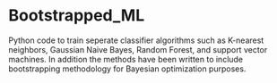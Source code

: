 # Bootstrapped_ML
Python code to train seperate classifier algorithms such as K-nearest neighbors, Gaussian Naive Bayes, Random Forest, and support vector machines. In addition the methods have been written to include bootstrapping methodology for Bayesian optimization purposes. 

